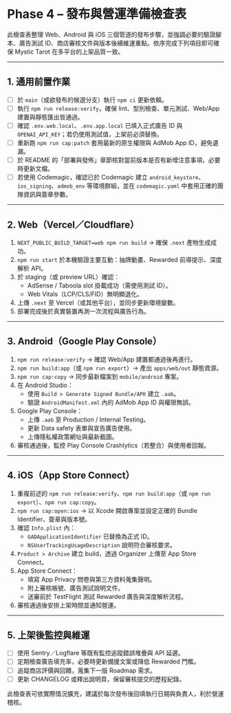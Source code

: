 # Phase 4 – 發布與營運準備檢查表

此檢查表整理 Web、Android 與 iOS 三個管道的發布步驟，並強調必要的驗證腳本、廣告測試 ID、商店審核文件與版本後續維運重點。依序完成下列項目即可確保 Mystic Tarot 在多平台的上架品質一致。

---

## 1. 通用前置作業

- [ ] 於 `main`（或欲發布的候選分支）執行 `npm ci` 更新依賴。
- [ ] 執行 `npm run release:verify`，確保 lint、型別檢查、單元測試、Web/App 建置與靜態匯出皆通過。
- [ ] 確認 `.env.web.local`、`.env.app.local` 已填入正式廣告 ID 與 `OPENAI_API_KEY`；若仍使用測試值，上架前必須替換。
- [ ] 重新跑 `npm run cap:patch` 套用最新的原生權限與 AdMob App ID，避免遺漏。
- [ ] 於 README 的「部署與發佈」章節核對當前版本是否有新增注意事項，必要時更新文檔。
- [ ] 若使用 Codemagic，確認已於 Codemagic 建立 `android_keystore`、`ios_signing`、`admob_env` 等環境群組，並在 `codemagic.yaml` 中套用正確的團隊資訊與簽章參數。

---

## 2. Web（Vercel／Cloudflare）

1. `NEXT_PUBLIC_BUILD_TARGET=web npm run build` → 確保 `.next` 產物生成成功。
2. `npm run start` 於本機驗證主要互動：抽牌動畫、Rewarded 前導提示、深度解析 API。
3. 於 staging（或 preview URL）確認：
   - AdSense / Taboola slot 掛載成功（需使用測試 ID）。
   - Web Vitals（LCP/CLS/FID）無明顯退化。
4. 上傳 `.next` 至 Vercel（或其他平台），並同步更新環境變數。
5. 部署完成後於真實裝置再測一次流程與廣告行為。

---

## 3. Android（Google Play Console）

1. `npm run release:verify` → 確認 Web/App 建置都通過後再進行。
2. `npm run build:app`（或 `npm run export`）→ 產出 `apps/web/out` 靜態資源。
3. `npm run cap:copy` → 同步最新檔案到 `mobile/android` 專案。
4. 在 Android Studio：
   - 使用 `Build > Generate Signed Bundle/APK` 建立 `.aab`。
   - 驗證 `AndroidManifest.xml` 內的 AdMob App ID 與權限無誤。
5. Google Play Console：
   - 上傳 `.aab` 至 Production / Internal Testing。
   - 更新 Data safety 表單與宣告廣告使用。
   - 上傳隱私權政策網址與最新截圖。
6. 審核通過後，監控 Play Console Crashlytics（若整合）與使用者回報。

---

## 4. iOS（App Store Connect）

1. 重複前述的 `npm run release:verify`、`npm run build:app`（或 `npm run export`）、`npm run cap:copy`。
2. `npm run cap:open:ios` → 以 Xcode 開啟專案並設定正確的 Bundle Identifier、簽章與版本號。
3. 確認 `Info.plist` 內：
   - `GADApplicationIdentifier` 已替換為正式 ID。
   - `NSUserTrackingUsageDescription` 說明符合審核要求。
4. `Product > Archive` 建立 build，透過 Organizer 上傳至 App Store Connect。
5. App Store Connect：
   - 填寫 App Privacy 問卷與第三方資料蒐集聲明。
   - 附上審核帳號、廣告測試說明文件。
   - 送審前於 TestFlight 測試 Rewarded 廣告與深度解析流程。
6. 審核通過後安排上架時間並通知營運。

---

## 5. 上架後監控與維運

- [ ] 使用 Sentry／Logflare 等既有監控追蹤錯誤堆疊與 API 延遲。
- [ ] 定期檢查廣告填充率，必要時更新備援文案或降低 Rewarded 門檻。
- [ ] 追蹤商店評價與回饋，蒐集下一版 Roadmap 需求。
- [ ] 更新 CHANGELOG 或釋出說明頁，保留審核提交的歷程紀錄。

此檢查表可依實際情況擴充，建議於每次發布後回填執行日期與負責人，利於營運稽核。
